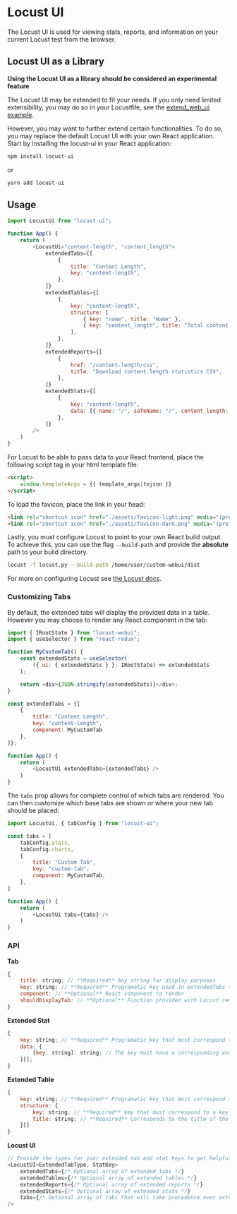 # Locust UI

The Locust UI is used for viewing stats, reports, and information on your current Locust test from the browser.

## Locust UI as a Library

**Using the Locust UI as a library should be considered an experimental feature**

The Locust UI may be extended to fit your needs. If you only need limited extensibility, you may do so in your Locustfile, see the [extend_web_ui example](https://github.com/locustio/locust/blob/master/examples/extend_web_ui.py).

However, you may want to further extend certain functionalities. To do so, you may replace the default Locust UI with your own React application. Start by installing the locust-ui in your React application:
```sh
npm install locust-ui
```
or
```sh
yarn add locust-ui
```

## Usage

```js
import LocustUi from "locust-ui";

function App() {
    return (
        <LocustUi<"content-length", "content_length">
            extendedTabs={[
                {
                    title: "Content Length",
                    key: "content-length",
                },
            ]}
            extendedTables={[
                {
                    key: "content-length",
                    structure: [
                        { key: "name", title: "Name" },
                        { key: "content_length", title: "Total content length" },
                    ],
                },
            ]}
            extendedReports={[
                {
                    href: "/content-length/csv",
                    title: "Download content length statistics CSV",
                },
            ]}
            extendedStats={[
                {
                    key: "content-length",
                    data: [{ name: "/", safeName: "/", content_length: "123" }],
                },
            ]}
        />
    )
}
```

For Locust to be able to pass data to your React frontend, place the following script tag in your html template file:
```html
<script>
    window.templateArgs = {{ template_args|tojson }}
</script>
```

To load the favicon, place the link in your head:
```html
<link rel="shortcut icon" href="./assets/favicon-light.png" media="(prefers-color-scheme: light)">
<link rel="shortcut icon" href="./assets/favicon-dark.png" media="(prefers-color-scheme: dark)">
```

Lastly, you must configure Locust to point to your own React build output. To achieve this, you can use the flag `--build-path` and provide the **absolute** path to your build directory.

```sh
locust -f locust.py --build-path /home/user/custom-webui/dist
```

For more on configuring Locust see [the Locust docs](https://docs.locust.io/en/stable/configuration.html).

### Customizing Tabs
By default, the extended tabs will display the provided data in a table. However you may choose to render any React component in the tab:
```js
import { IRootState } from "locust-webui";
import { useSelector } from "react-redux";

function MyCustomTab() {
    const extendedStats = useSelector(
        ({ ui: { extendedStats } }: IRootState) => extendedStats
    );

    return <div>{JSON.stringify(extendedStats)}</div>;
}

const extendedTabs = {[
    {
        title: "Content Length",
        key: "content-length",
        component: MyCustomTab
    },
]};

function App() {
    return (
        <LocustUi extendedTabs={extendedTabs} />
    )
}
```

The `tabs` prop allows for complete control of which tabs are rendered. You can then customize which base tabs are shown or where your new tab should be placed:
```js
import LocustUi, { tabConfig } from "locust-ui";

const tabs = [
    tabConfig.stats,
    tabConfig.charts,
    {
        title: "Custom Tab",
        key: "custom-tab",
        component: MyCustomTab,
    },
]

function App() {
    return (
        <LocustUi tabs={tabs} />
    )
}
```

### API
**Tab**
```js
{
    title: string; // **Required** Any string for display purposes
    key: string; // **Required** Programatic key used in extendedTabs to find corresponding stats and tables
    component: // **Optional** React component to render
    shouldDisplayTab: // **Optional** Function provided with Locust redux state to output boolean
}
```
**Extended Stat**
```js
{
    key: string; // **Required** Programatic key that must correspond to a tab key
    data: {
        [key: string]: string; // The key must have a corresponding entry in the extended table structure. The value corresponds to the data to be displayed
    }[];
}
```
**Extended Table**
```js
{
    key: string; // **Required** Programatic key that must correspond to a tab key
    structure: {
        key: string; // **Required** key that must correspond to a key in the extended stat data object
        title: string; // **Required** Corresponds to the title of the column in the table
    }[]
}
```
**Locust UI**
```js
// Provide the types for your extended tab and stat keys to get helpful type hints
<LocustUI<ExtendedTabType, StatKey>
    extendedTabs={/* Optional array of extended tabs */}
    extendedTables={/* Optional array of extended tables */}
    extendedReports={/* Optional array of extended reports */}
    extendedStats={/* Optional array of extended stats */}
    tabs={/* Optional array of tabs that will take precedence over extendedTabs */}
/>
```

